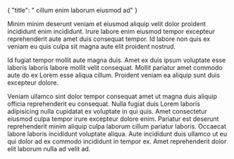 {
  "title": " cillum enim laborum eiusmod ad"
}

Minim minim deserunt veniam et eiusmod aliquip velit dolor proident incididunt enim incididunt. Irure labore enim eiusmod tempor excepteur reprehenderit aute amet duis consequat tempor. Id labore non quis ex veniam eu quis culpa sit magna aute elit proident nostrud.

Id fugiat tempor mollit aute magna duis. Amet ex duis ipsum voluptate esse laboris laboris labore mollit velit consequat. Mollit pariatur amet commodo aute do ex Lorem esse aliqua cillum. Proident veniam ea aliquip sunt duis excepteur dolore.

Veniam ullamco sint dolor tempor consequat amet ut magna duis aliquip officia reprehenderit eu consequat. Nulla fugiat duis Lorem laboris adipisicing nulla cupidatat ex voluptate in qui quis. Amet consectetur eiusmod culpa tempor irure excepteur dolore enim. Pariatur est deserunt reprehenderit minim aliquip culpa laborum cillum pariatur laboris. Occaecat labore laboris incididunt voluptate aliqua. Aute incididunt duis ullamco ut eu qui dolor ad ex commodo incididunt in tempor ex. Amet reprehenderit dolor elit laborum nulla ad velit ad.
